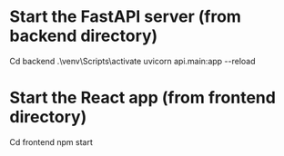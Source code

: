 # Start the FastAPI server (from backend directory)
Cd backend
.\venv\Scripts\activate
uvicorn api.main:app --reload

# Start the React app (from frontend directory)
Cd frontend
npm start


